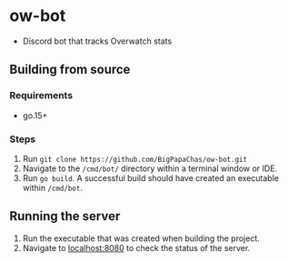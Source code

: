 # ow-bot

* Discord bot that tracks Overwatch stats

## Building from source

### Requirements
* go.15+

### Steps
1. Run `git clone https://github.com/BigPapaChas/ow-bot.git`
2. Navigate to the `/cmd/bot/` directory within a terminal window or IDE.
3. Run `go build`. A successful build should have created an executable within `/cmd/bot`.


## Running the server
1. Run the executable that was created when building the project.
2. Navigate to <localhost:8080> to check the status of the server.
